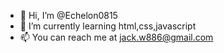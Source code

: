 - 👋 Hi, I’m @Echelon0815
- 🌱 I’m currently learning html,css,javascript
- 📫 You can reach me at jack.w886@gmail.com

